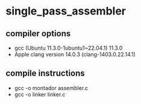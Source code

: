 # single_pass_assembler

## compiler options

- gcc (Ubuntu 11.3.0-1ubuntu1~22.04.1) 11.3.0
- Apple clang version 14.0.3 (clang-1403.0.22.14.1)

## compile instructions

- gcc -o montador assembler.c
- gcc -o linker linker.c
